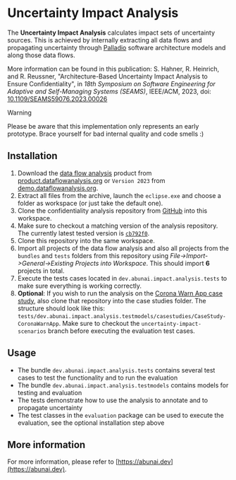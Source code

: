 # Uncertainty Impact Analysis

The **Uncertainty Impact Analysis** calculates impact sets of uncertainty sources.
This is achieved by internally extracting all data flows and propagating uncertainty through [Palladio](https://www.palladio-simulator.com/) software architecture models and along those data flows.

More information can be found in this publication: S. Hahner, R. Heinrich, and R. Reussner, "Architecture-Based Uncertainty Impact Analysis to Ensure Confidentiality", in *18th Symposium on Software Engineering for Adaptive and Self-Managing Systems (SEAMS)*, IEEE/ACM, 2023, doi: [10.1109/SEAMS59076.2023.00026](https://doi.org/10.1109/SEAMS59076.2023.00026)

> [!WARNING]
> Please be aware that this implementation only represents an early prototype. Brace yourself for bad internal quality and code smells :)

## Installation

1. Download the [data flow analysis](https://github.com/DataFlowAnalysis) product from [product.dataflowanalysis.org](https://updatesite.palladio-simulator.com/DataFlowAnalysis/product/nightly/) or `Version 2023` from [demo.dataflowanalysis.org](https://demo.dataflowanalysis.org/).
2. Extract all files from the archive, launch the `eclipse.exe` and choose a folder as workspace (or just take the default one).
3. Clone the confidentiality analysis repository from [GitHub](https://github.com/DataFlowAnalysis/DataFlowAnalysis) into this workspace.
4. Make sure to checkout a matching version of the analysis repository. The currently latest tested version is [`cb792f0`](https://github.com/DataFlowAnalysis/DataFlowAnalysis/commit/cb792f097aad4fb03d021d1b18ef31c306ab80d6).
5. Clone this repository into the same workspace.
6. Import all projects of the data flow analysis and also all projects from the `bundles` and `tests` folders from this repository using *File->Import->General->Existing Projects into Workspace*. This should import **6** projects in total.
7. Execute the tests cases located in `dev.abunai.impact.analysis.tests` to make sure everything is working correctly.
8. **Optional**: If you wish to run the analysis on the [Corona Warn App case study](https://github.com/abunai-dev/CaseStudy-CoronaWarnApp), also clone that repository into the case studies folder. The structure should look like this: `tests/dev.abunai.impact.analysis.testmodels/casestudies/CaseStudy-CoronaWarnApp`. Make sure to checkout the `uncertainty-impact-scenarios` branch before executing the evaluation test cases.

## Usage

- The bundle `dev.abunai.impact.analysis.tests` contains several test cases to test the functionality and to run the evaluation
- The bundle `dev.abunai.impact.analysis.testmodels` contains models for testing and evaluation
- The tests demonstrate how to use the analysis to annotate and to propagate uncertainty
- The test classes in the `evaluation` package can be used to execute the evaluation, see the optional installation step above

## More information

For more information, please refer to [https://abunai.dev](https://abunai.dev).
